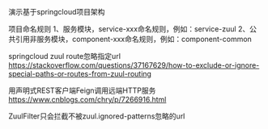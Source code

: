演示基于springcloud项目架构

项目命名规则
1、服务模块，service-xxx命名规则，例如：service-zuul
2、公共引用非服务模块，component-xxx命名规则，例如：component-common

springcloud zuul route忽略指定url
https://stackoverflow.com/questions/37167629/how-to-exclude-or-ignore-special-paths-or-routes-from-zuul-routing

用声明式REST客户端Feign调用远端HTTP服务
https://www.cnblogs.com/chry/p/7266916.html

ZuulFilter只会拦截不被zuul.ignored-patterns忽略的url
